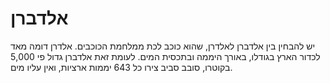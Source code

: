 # אלדברן

יש להבחין בין אלדברן לאלדרן, שהוא כוכב לכת ממלחמת הכוכבים. אלדרן דומה מאד לכדור
הארץ בגודלו, באורך היממה ובתכסית המים. לעומת זאת אלדברן גדול פי 5,000 בקוטרו,
סובב סביב צירו כל 643 יממות ארציות, ואין עליו מים.
